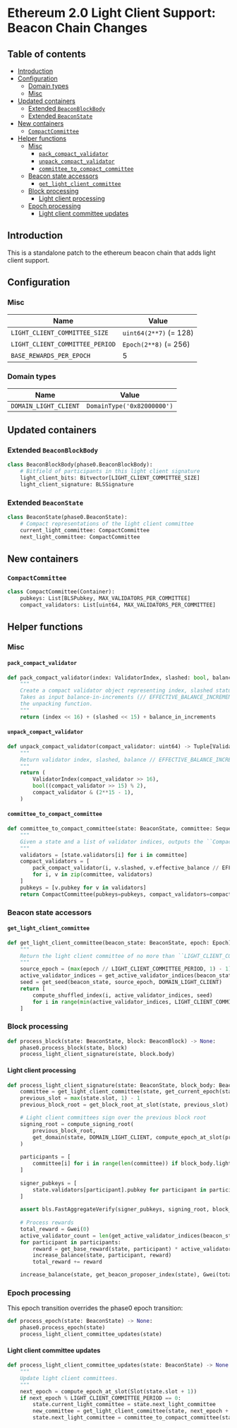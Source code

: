 # Ethereum 2.0 Light Client Support: Beacon Chain Changes

## Table of contents

- [Introduction](#introduction)
- [Configuration](#configuration)
  - [Domain types](#domain-types)
  - [Misc](#misc)
- [Updated containers](#updated-containers)
  - [Extended `BeaconBlockBody`](#extended-beaconblockbody)
  - [Extended `BeaconState`](#extended-beaconstate)
- [New containers](#new-containers)
  - [`CompactCommittee`](#compactcommittee)
- [Helper functions](#helper-functions)
  - [Misc](#misc-1)
    - [`pack_compact_validator`](#pack_compact_validator)
    - [`unpack_compact_validator`](#unpack_compact_validator)
    - [`committee_to_compact_committee`](#committee_to_compact_committee)
  - [Beacon state accessors](#beacon-state-accessors)
    - [`get_light_client_committee`](#get_light_client_committee)
  - [Block processing](#block-processing)
    - [Light client processing](#light-client-processing)
  - [Epoch processing](#epoch-transition)
    - [Light client committee updates](#light-client-committee-updates)
  
## Introduction

This is a standalone patch to the ethereum beacon chain that adds light client support.

## Configuration

### Misc

| Name | Value |
| - | - | 
| `LIGHT_CLIENT_COMMITTEE_SIZE` | `uint64(2**7)` (= 128) |
| `LIGHT_CLIENT_COMMITTEE_PERIOD` | `Epoch(2**8)` (= 256) | epochs | ~27 hours |
| `BASE_REWARDS_PER_EPOCH` | 5 |

### Domain types

| Name | Value |
| - | - |
| `DOMAIN_LIGHT_CLIENT` | `DomainType('0x82000000')` |

## Updated containers

### Extended `BeaconBlockBody`

```python
class BeaconBlockBody(phase0.BeaconBlockBody):
    # Bitfield of participants in this light client signature
    light_client_bits: Bitvector[LIGHT_CLIENT_COMMITTEE_SIZE]
    light_client_signature: BLSSignature
```

### Extended `BeaconState`

```python
class BeaconState(phase0.BeaconState):
    # Compact representations of the light client committee
    current_light_committee: CompactCommittee
    next_light_committee: CompactCommittee
```

## New containers

### `CompactCommittee`

```python
class CompactCommittee(Container):
    pubkeys: List[BLSPubkey, MAX_VALIDATORS_PER_COMMITTEE]
    compact_validators: List[uint64, MAX_VALIDATORS_PER_COMMITTEE]
```

## Helper functions

### Misc


#### `pack_compact_validator`

```python
def pack_compact_validator(index: ValidatorIndex, slashed: bool, balance_in_increments: uint64) -> uint64:
    """
    Create a compact validator object representing index, slashed status, and compressed balance.
    Takes as input balance-in-increments (// EFFECTIVE_BALANCE_INCREMENT) to preserve symmetry with
    the unpacking function.
    """
    return (index << 16) + (slashed << 15) + balance_in_increments
```

#### `unpack_compact_validator`

```python
def unpack_compact_validator(compact_validator: uint64) -> Tuple[ValidatorIndex, bool, uint64]:
    """
    Return validator index, slashed, balance // EFFECTIVE_BALANCE_INCREMENT
    """
    return (
        ValidatorIndex(compact_validator >> 16),
        bool((compact_validator >> 15) % 2),
        compact_validator & (2**15 - 1),
    )
```

#### `committee_to_compact_committee`

```python
def committee_to_compact_committee(state: BeaconState, committee: Sequence[ValidatorIndex]) -> CompactCommittee:
    """
    Given a state and a list of validator indices, outputs the ``CompactCommittee`` representing them.
    """
    validators = [state.validators[i] for i in committee]
    compact_validators = [
        pack_compact_validator(i, v.slashed, v.effective_balance // EFFECTIVE_BALANCE_INCREMENT)
        for i, v in zip(committee, validators)
    ]
    pubkeys = [v.pubkey for v in validators]
    return CompactCommittee(pubkeys=pubkeys, compact_validators=compact_validators)
```

### Beacon state accessors

#### `get_light_client_committee`

```python
def get_light_client_committee(beacon_state: BeaconState, epoch: Epoch) -> Sequence[ValidatorIndex]:
    """
    Return the light client committee of no more than ``LIGHT_CLIENT_COMMITTEE_SIZE`` validators.
    """
    source_epoch = (max(epoch // LIGHT_CLIENT_COMMITTEE_PERIOD, 1) - 1) * LIGHT_CLIENT_COMMITTEE_PERIOD
    active_validator_indices = get_active_validator_indices(beacon_state, source_epoch)
    seed = get_seed(beacon_state, source_epoch, DOMAIN_LIGHT_CLIENT)
    return [
        compute_shuffled_index(i, active_validator_indices, seed)
        for i in range(min(active_validator_indices, LIGHT_CLIENT_COMMITTEE_SIZE))
    ]
```

### Block processing

```python
def process_block(state: BeaconState, block: BeaconBlock) -> None:
    phase0.process_block(state, block)
    process_light_client_signature(state, block.body)
```

#### Light client processing

```python
def process_light_client_signature(state: BeaconState, block_body: BeaconBlockBody) -> None:
    committee = get_light_client_committee(state, get_current_epoch(state))
    previous_slot = max(state.slot, 1) - 1
    previous_block_root = get_block_root_at_slot(state, previous_slot)

    # Light client committees sign over the previous block root
    signing_root = compute_signing_root(
        previous_block_root,
        get_domain(state, DOMAIN_LIGHT_CLIENT, compute_epoch_at_slot(previous_slot))
    )
    
    participants = [
        committee[i] for i in range(len(committee)) if block_body.light_client_bits[i]
    ]
    
    signer_pubkeys = [
        state.validators[participant].pubkey for participant in participants
    ]
    
    assert bls.FastAggregateVerify(signer_pubkeys, signing_root, block_body.light_client_signature)
    
    # Process rewards
    total_reward = Gwei(0)
    active_validator_count = len(get_active_validator_indices(beacon_state, get_current_epoch(state)))
    for participant in participants:
        reward = get_base_reward(state, participant) * active_validator_count // len(committee)
        increase_balance(state, participant, reward)
        total_reward += reward        

    increase_balance(state, get_beacon_proposer_index(state), Gwei(total_reward // PROPOSER_REWARD_QUOTIENT))
```

### Epoch processing

This epoch transition overrides the phase0 epoch transition:

```python
def process_epoch(state: BeaconState) -> None:
    phase0.process_epoch(state)
    process_light_client_committee_updates(state)
```

#### Light client committee updates

```python
def process_light_client_committee_updates(state: BeaconState) -> None:
    """
    Update light client committees.
    """
    next_epoch = compute_epoch_at_slot(Slot(state.slot + 1))
    if next_epoch % LIGHT_CLIENT_COMMITTEE_PERIOD == 0:
        state.current_light_committee = state.next_light_committee
        new_committee = get_light_client_committee(state, next_epoch + LIGHT_CLIENT_COMMITTEE_PERIOD)
        state.next_light_committee = committee_to_compact_committee(state, new_committee)
```

